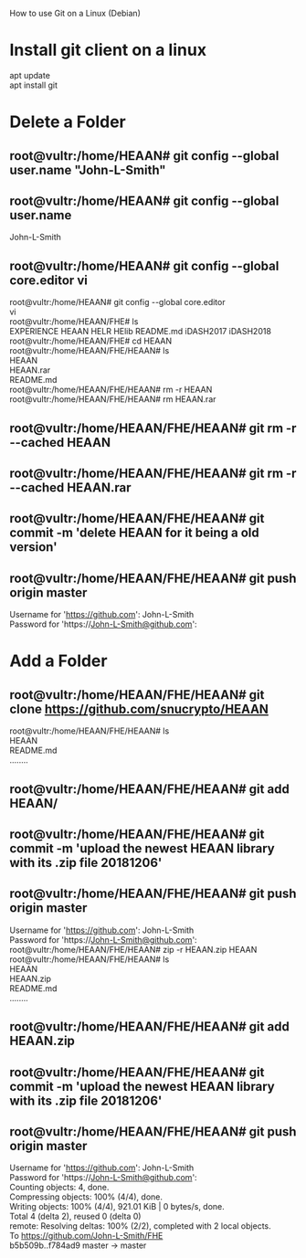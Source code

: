How to use Git on a Linux (Debian)
# Install git client on a linux
apt update  
apt install git

# Delete a Folder

## root@vultr:/home/HEAAN# git config --global user.name "John-L-Smith"
## root@vultr:/home/HEAAN# git config --global user.name               
John-L-Smith
## root@vultr:/home/HEAAN# git config --global core.editor vi
root@vultr:/home/HEAAN# git config --global core.editor  
vi  
root@vultr:/home/HEAAN/FHE# ls  
EXPERIENCE  HEAAN  HELR  HElib	README.md  iDASH2017  iDASH2018  
root@vultr:/home/HEAAN/FHE# cd HEAAN    
root@vultr:/home/HEAAN/FHE/HEAAN# ls  
HEAAN  
HEAAN.rar  
README.md  
root@vultr:/home/HEAAN/FHE/HEAAN# rm -r HEAAN  
root@vultr:/home/HEAAN/FHE/HEAAN# rm HEAAN.rar  
## root@vultr:/home/HEAAN/FHE/HEAAN# git rm -r --cached HEAAN  
## root@vultr:/home/HEAAN/FHE/HEAAN# git rm -r --cached HEAAN.rar  
## root@vultr:/home/HEAAN/FHE/HEAAN# git commit -m 'delete HEAAN for it being a old version'
## root@vultr:/home/HEAAN/FHE/HEAAN# git push origin master
Username for 'https://github.com': John-L-Smith  
Password for 'https://John-L-Smith@github.com':  

# Add a Folder
## root@vultr:/home/HEAAN/FHE/HEAAN# git clone https://github.com/snucrypto/HEAAN
root@vultr:/home/HEAAN/FHE/HEAAN# ls  
HEAAN  
README.md  
........  
## root@vultr:/home/HEAAN/FHE/HEAAN# git add HEAAN/
## root@vultr:/home/HEAAN/FHE/HEAAN# git commit -m 'upload the newest HEAAN library with its .zip file 20181206'
## root@vultr:/home/HEAAN/FHE/HEAAN# git push origin master
Username for 'https://github.com': John-L-Smith  
Password for 'https://John-L-Smith@github.com':  
root@vultr:/home/HEAAN/FHE/HEAAN# zip -r HEAAN.zip HEAAN  
root@vultr:/home/HEAAN/FHE/HEAAN# ls  
HEAAN  
HEAAN.zip  
README.md  
........  
## root@vultr:/home/HEAAN/FHE/HEAAN# git add HEAAN.zip
## root@vultr:/home/HEAAN/FHE/HEAAN# git commit -m 'upload the newest HEAAN library with its .zip file 20181206'
## root@vultr:/home/HEAAN/FHE/HEAAN# git push origin master
Username for 'https://github.com': John-L-Smith  
Password for 'https://John-L-Smith@github.com':  
Counting objects: 4, done.  
Compressing objects: 100% (4/4), done.  
Writing objects: 100% (4/4), 921.01 KiB | 0 bytes/s, done.  
Total 4 (delta 2), reused 0 (delta 0)  
remote: Resolving deltas: 100% (2/2), completed with 2 local objects.  
To https://github.com/John-L-Smith/FHE  
   b5b509b..f784ad9  master -> master  
   
